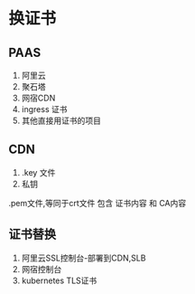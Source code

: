 
# 换证书

## PAAS

1. 阿里云
1. 聚石塔
1. 网宿CDN
1. ingress 证书
1. 其他直接用证书的项目

## CDN

1. .key 文件
1. 私钥

.pem文件,等同于crt文件
包含 证书内容
和
CA内容

## 证书替换

1. 阿里云SSL控制台-部署到CDN,SLB
1. 网宿控制台
1. kubernetes TLS证书